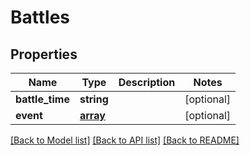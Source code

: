 # Battles

## Properties
Name | Type | Description | Notes
------------ | ------------- | ------------- | -------------
**battle_time** | **string** |  | [optional] 
**event** | [**array**](.md) |  | [optional] 

[[Back to Model list]](../README.md#documentation-for-models) [[Back to API list]](../README.md#documentation-for-api-endpoints) [[Back to README]](../README.md)

